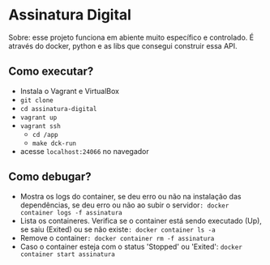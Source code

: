 # Assinatura Digital

Sobre: esse projeto funciona em abiente muito específico e controlado. É através do docker, python e as libs que consegui construir essa API.

## Como executar?

- Instala o Vagrant e VirtualBox
- `git clone`
- `cd assinatura-digital`
- `vagrant up`
- `vagrant ssh`
    - `cd /app`
    - `make dck-run`
- acesse `localhost:24066` no navegador

## Como debugar?

- Mostra os logs do container, se deu erro ou não na instalação das dependências, se deu erro ou não ao subir o servidor`: docker container logs -f assinatura`
- Lista os containeres. Verifica se o container está sendo executado (Up), se saiu (Exited) ou se não existe`: docker container ls -a`
- Remove o container`: docker container rm -f assinatura`
- Caso o container esteja com o status 'Stopped' ou 'Exited': `docker container start assinatura`
